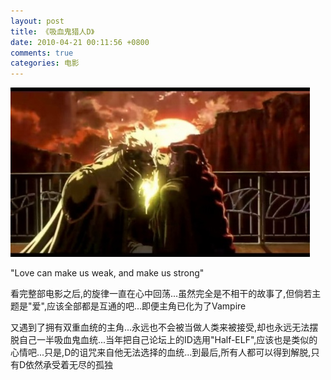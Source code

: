 ```yaml
---
layout: post
title: 《吸血鬼猎人D》
date: 2010-04-21 00:11:56 +0800
comments: true
categories: 电影
---
```

![吸血鬼猎人D](/images/20100421.jpg)

"Love can make us weak, and make us strong"  

看完整部电影之后,<We were lovers>的旋律一直在心中回荡...虽然完全是不相干的故事了,但倘若主题是"爱",应该全部都是互通的吧...即便主角已化为了Vampire

又遇到了拥有双重血统的主角...永远也不会被当做人类来被接受,却也永远无法摆脱自己一半吸血鬼血统...当年把自己论坛上的ID选用"Half-ELF",应该也是类似的心情吧...只是,D的诅咒来自他无法选择的血统...到最后,所有人都可以得到解脱,只有D依然承受着无尽的孤独